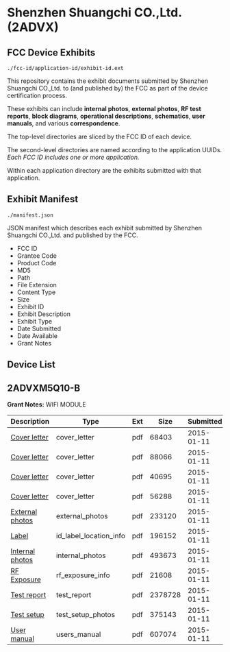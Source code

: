 # Shenzhen Shuangchi CO.,Ltd. (2ADVX)
## FCC Device Exhibits

```
./fcc-id/application-id/exhibit-id.ext
```

This repository contains the exhibit documents submitted by Shenzhen Shuangchi CO.,Ltd. to (and published by) the FCC as part of the device certification process.

These exhibits can include **internal photos**, **external photos**, **RF test reports**, **block diagrams**, **operational descriptions**, **schematics**, **user manuals**, and various **correspondence**.

The top-level directories are sliced by the FCC ID of each device.

The second-level directories are named according to the application UUIDs. *Each FCC ID includes one or more application.*

Within each application directory are the exhibits submitted with that application. 

## Exhibit Manifest

```
./manifest.json
```

JSON manifest which describes each exhibit submitted by Shenzhen Shuangchi CO.,Ltd. and published by the FCC.

- FCC ID
- Grantee Code
- Product Code
- MD5
- Path
- File Extension
- Content Type
- Size
- Exhibit ID
- Exhibit Description
- Exhibit Type
- Date Submitted
- Date Available
- Grant Notes

## Device List
## 2ADVXM5Q10-B
**Grant Notes:** WIFI MODULE

| Description | Type | Ext | Size | Submitted | Available |
| ----------- | ---- | --- | ---- | --------- | --------- |
| [Cover letter](2ADVXM5Q10-B/5fd720473559771c66fb52f515337ed2/2496438.pdf) | cover_letter | pdf | 68403 | 2015-01-11 | 2015-01-11 |
| [Cover letter](2ADVXM5Q10-B/5fd720473559771c66fb52f515337ed2/2496439.pdf) | cover_letter | pdf | 88066 | 2015-01-11 | 2015-01-11 |
| [Cover letter](2ADVXM5Q10-B/5fd720473559771c66fb52f515337ed2/2496440.pdf) | cover_letter | pdf | 40695 | 2015-01-11 | 2015-01-11 |
| [Cover letter](2ADVXM5Q10-B/5fd720473559771c66fb52f515337ed2/2496441.pdf) | cover_letter | pdf | 56288 | 2015-01-11 | 2015-01-11 |
| [External photos](2ADVXM5Q10-B/5fd720473559771c66fb52f515337ed2/2496442.pdf) | external_photos | pdf | 233120 | 2015-01-11 | 2015-01-11 |
| [Label](2ADVXM5Q10-B/5fd720473559771c66fb52f515337ed2/2496443.pdf) | id_label_location_info | pdf | 196152 | 2015-01-11 | 2015-01-11 |
| [Internal photos](2ADVXM5Q10-B/5fd720473559771c66fb52f515337ed2/2496444.pdf) | internal_photos | pdf | 493673 | 2015-01-11 | 2015-01-11 |
| [RF Exposure](2ADVXM5Q10-B/5fd720473559771c66fb52f515337ed2/2496446.pdf) | rf_exposure_info | pdf | 21608 | 2015-01-11 | 2015-01-11 |
| [Test report](2ADVXM5Q10-B/5fd720473559771c66fb52f515337ed2/2496448.pdf) | test_report | pdf | 2378728 | 2015-01-11 | 2015-01-11 |
| [Test setup](2ADVXM5Q10-B/5fd720473559771c66fb52f515337ed2/2496449.pdf) | test_setup_photos | pdf | 375143 | 2015-01-11 | 2015-01-11 |
| [User manual](2ADVXM5Q10-B/5fd720473559771c66fb52f515337ed2/2496450.pdf) | users_manual | pdf | 607074 | 2015-01-11 | 2015-01-11 |
